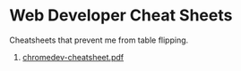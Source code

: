 # Web Developer Cheat Sheets
Cheatsheets that prevent me from table flipping.

1. [chromedev-cheatsheet.pdf](https://github.com/borismus/DevTools-Lab/blob/master/cheatsheet/chromedev-cheatsheet.pdf)
